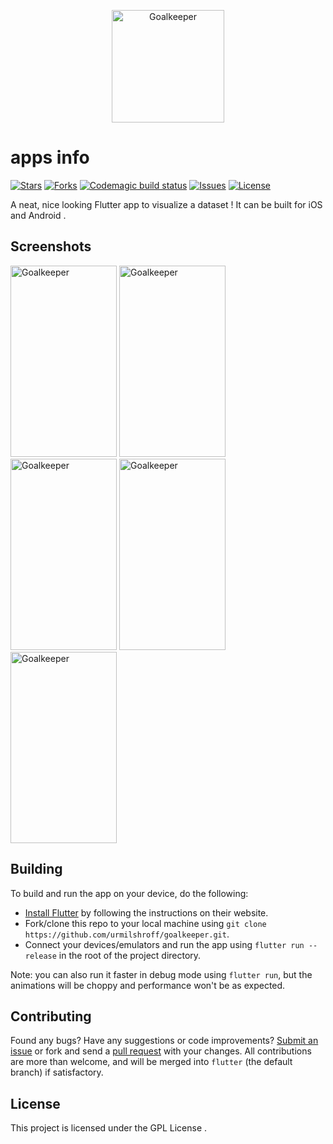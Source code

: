 <p align="center"><img height="180px" width="180px" src="./branding/art/icon.png" alt="Goalkeeper"/></p>

# apps info

[![Stars](https://img.shields.io/github/stars/urmilshroff/goalkeeper.svg)](https://github.com/urmilshroff/goalkeeper/stargazers)
[![Forks](https://img.shields.io/github/forks/urmilshroff/goalkeeper.svg)](https://github.com/urmilshroff/goalkeeper/network/members)
[![Codemagic build status](https://api.codemagic.io/apps/5def9463df9d103dc7907c20/5def9463df9d103dc7907c1f/status_badge.svg)](https://codemagic.io/apps/5def9463df9d103dc7907c20/5def9463df9d103dc7907c1f/latest_build)
[![Issues](https://img.shields.io/github/issues/urmilshroff/goalkeeper.svg)](https://github.com/urmilshroff/goalkeeper/issues)
[![License](https://img.shields.io/github/license/urmilshroff/goalkeeper.svg)](https://opensource.org/licenses/MIT)

A neat, nice looking Flutter app to visualize a dataset ! It can be built for iOS and Android .



## Screenshots

<p><img height="306px" width="170px" src="./branding/screener/pixel-xl/1.png" alt="Goalkeeper"/> <img height="306px" width="170px" src="./branding/screener/pixel-xl/2.png" alt="Goalkeeper"/> <img height="306px" width="170px" src="./branding/screener/pixel-xl/3.png" alt="Goalkeeper"/> <img height="306px" width="170px" src="./branding/screener/pixel-xl/4.png" alt="Goalkeeper"/> <img height="306px" width="170px" src="./branding/screener/pixel-xl/5.png" alt="Goalkeeper"/></p>

## Building

To build and run the app on your device, do the following:

-   [Install Flutter](https://flutter.dev/docs/get-started/install/) by following the instructions on their website.
-   Fork/clone this repo to your local machine using `git clone https://github.com/urmilshroff/goalkeeper.git`.
-   Connect your devices/emulators and run the app using `flutter run --release` in the root of the project directory.

Note: you can also run it faster in debug mode using `flutter run`, but the animations will be choppy and performance won't be as expected.

## Contributing

Found any bugs? Have any suggestions or code improvements? [Submit an issue](https://github.com/urmilshroff/goalkeeper/issues) or fork and send a [pull request](https://github.com/urmilshroff/goalkeeper/pulls) with your changes. All contributions are more than welcome, and will be merged into `flutter` (the default branch) if satisfactory.


## License

This project is licensed under the GPL License .